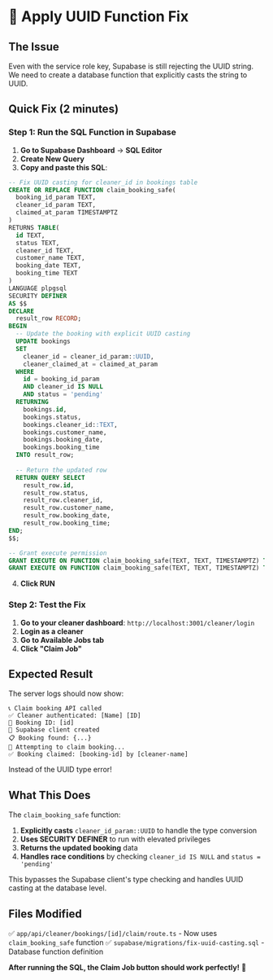 # 🔧 Apply UUID Function Fix

## The Issue
Even with the service role key, Supabase is still rejecting the UUID string. We need to create a database function that explicitly casts the string to UUID.

## Quick Fix (2 minutes)

### Step 1: Run the SQL Function in Supabase

1. **Go to Supabase Dashboard** → **SQL Editor**
2. **Create New Query**
3. **Copy and paste this SQL**:

```sql
-- Fix UUID casting for cleaner_id in bookings table
CREATE OR REPLACE FUNCTION claim_booking_safe(
  booking_id_param TEXT,
  cleaner_id_param TEXT,
  claimed_at_param TIMESTAMPTZ
)
RETURNS TABLE(
  id TEXT,
  status TEXT,
  cleaner_id TEXT,
  customer_name TEXT,
  booking_date TEXT,
  booking_time TEXT
)
LANGUAGE plpgsql
SECURITY DEFINER
AS $$
DECLARE
  result_row RECORD;
BEGIN
  -- Update the booking with explicit UUID casting
  UPDATE bookings 
  SET 
    cleaner_id = cleaner_id_param::UUID,
    cleaner_claimed_at = claimed_at_param
  WHERE 
    id = booking_id_param
    AND cleaner_id IS NULL
    AND status = 'pending'
  RETURNING 
    bookings.id,
    bookings.status,
    bookings.cleaner_id::TEXT,
    bookings.customer_name,
    bookings.booking_date,
    bookings.booking_time
  INTO result_row;
  
  -- Return the updated row
  RETURN QUERY SELECT 
    result_row.id,
    result_row.status,
    result_row.cleaner_id,
    result_row.customer_name,
    result_row.booking_date,
    result_row.booking_time;
END;
$$;

-- Grant execute permission
GRANT EXECUTE ON FUNCTION claim_booking_safe(TEXT, TEXT, TIMESTAMPTZ) TO authenticated;
GRANT EXECUTE ON FUNCTION claim_booking_safe(TEXT, TEXT, TIMESTAMPTZ) TO anon;
```

4. **Click RUN**

### Step 2: Test the Fix

1. **Go to your cleaner dashboard**: `http://localhost:3001/cleaner/login`
2. **Login as a cleaner**
3. **Go to Available Jobs tab**
4. **Click "Claim Job"**

## Expected Result

The server logs should now show:
```
📞 Claim booking API called
✅ Cleaner authenticated: [Name] [ID]
🎯 Booking ID: [id]
🔌 Supabase client created
📋 Booking found: {...}
🔄 Attempting to claim booking...
✅ Booking claimed: [booking-id] by [cleaner-name]
```

Instead of the UUID type error!

## What This Does

The `claim_booking_safe` function:
1. **Explicitly casts** `cleaner_id_param::UUID` to handle the type conversion
2. **Uses SECURITY DEFINER** to run with elevated privileges
3. **Returns the updated booking** data
4. **Handles race conditions** by checking `cleaner_id IS NULL` and `status = 'pending'`

This bypasses the Supabase client's type checking and handles UUID casting at the database level.

## Files Modified

✅ `app/api/cleaner/bookings/[id]/claim/route.ts` - Now uses `claim_booking_safe` function
✅ `supabase/migrations/fix-uuid-casting.sql` - Database function definition

**After running the SQL, the Claim Job button should work perfectly!** 🎯
